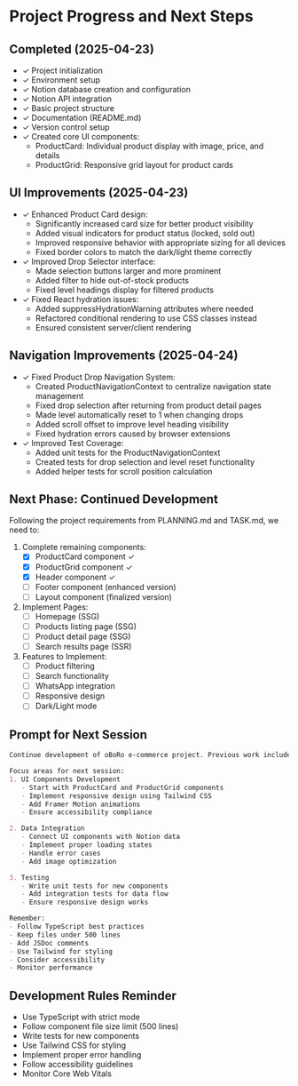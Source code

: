 # Project Progress and Next Steps

## Completed (2025-04-23)
- ✓ Project initialization
- ✓ Environment setup
- ✓ Notion database creation and configuration
- ✓ Notion API integration
- ✓ Basic project structure
- ✓ Documentation (README.md)
- ✓ Version control setup
- ✓ Created core UI components:
   - ProductCard: Individual product display with image, price, and details
   - ProductGrid: Responsive grid layout for product cards

## UI Improvements (2025-04-23)
- ✓ Enhanced Product Card design:
   - Significantly increased card size for better product visibility
   - Added visual indicators for product status (locked, sold out)
   - Improved responsive behavior with appropriate sizing for all devices
   - Fixed border colors to match the dark/light theme correctly
- ✓ Improved Drop Selector interface:
   - Made selection buttons larger and more prominent
   - Added filter to hide out-of-stock products
   - Fixed level headings display for filtered products
- ✓ Fixed React hydration issues:
   - Added suppressHydrationWarning attributes where needed
   - Refactored conditional rendering to use CSS classes instead
   - Ensured consistent server/client rendering

## Navigation Improvements (2025-04-24)
- ✓ Fixed Product Drop Navigation System:
   - Created ProductNavigationContext to centralize navigation state management
   - Fixed drop selection after returning from product detail pages
   - Made level automatically reset to 1 when changing drops
   - Added scroll offset to improve level heading visibility
   - Fixed hydration errors caused by browser extensions
- ✓ Improved Test Coverage:
   - Added unit tests for the ProductNavigationContext
   - Created tests for drop selection and level reset functionality
   - Added helper tests for scroll position calculation

## Next Phase: Continued Development
Following the project requirements from PLANNING.md and TASK.md, we need to:

1. Complete remaining components:
   - [x] ProductCard component ✓
   - [x] ProductGrid component ✓
   - [x] Header component ✓
   - [ ] Footer component (enhanced version)
   - [ ] Layout component (finalized version)

2. Implement Pages:
   - [ ] Homepage (SSG)
   - [ ] Products listing page (SSG)
   - [ ] Product detail page (SSG)
   - [ ] Search results page (SSR)

3. Features to Implement:
   - [ ] Product filtering
   - [ ] Search functionality
   - [ ] WhatsApp integration
   - [ ] Responsive design
   - [ ] Dark/Light mode

## Prompt for Next Session

```markdown
Continue development of oBoRo e-commerce project. Previous work includes Notion API integration and basic setup. 

Focus areas for next session:
1. UI Components Development
   - Start with ProductCard and ProductGrid components
   - Implement responsive design using Tailwind CSS
   - Add Framer Motion animations
   - Ensure accessibility compliance

2. Data Integration
   - Connect UI components with Notion data
   - Implement proper loading states
   - Handle error cases
   - Add image optimization

3. Testing
   - Write unit tests for new components
   - Add integration tests for data flow
   - Ensure responsive design works

Remember:
- Follow TypeScript best practices
- Keep files under 500 lines
- Add JSDoc comments
- Use Tailwind for styling
- Consider accessibility
- Monitor performance
```

## Development Rules Reminder
- Use TypeScript with strict mode
- Follow component file size limit (500 lines)
- Write tests for new components
- Use Tailwind CSS for styling
- Implement proper error handling
- Follow accessibility guidelines
- Monitor Core Web Vitals
